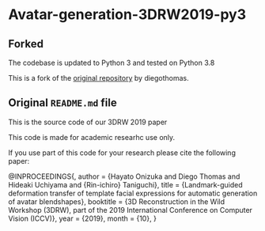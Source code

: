# Avatar-generation-3DRW2019-py3

## Forked
The codebase is updated to Python 3 and tested on Python 3.8

This is a fork of the [original repository](https://github.com/diegothomas/Avatar-generation-3DRW2019-) by diegothomas.


## Original `README.md` file
This is the source code of our 3DRW 2019 paper

This code is made for academic researhc use only.

If you use part of this code for your research please cite the following paper: 

@INPROCEEDINGS{,
  author = {Hayato Onizuka and Diego Thomas and Hideaki Uchiyama and {Rin-ichiro} Taniguchi},
  title = {Landmark-guided deformation transfer of template facial expressions for automatic generation of avatar blendshapes},
  booktitle = {3D Reconstruction in the Wild Workshop (3DRW), part of the 2019 International Conference on Computer Vision (ICCV)},
  year = {2019},
  month = {10},
}
